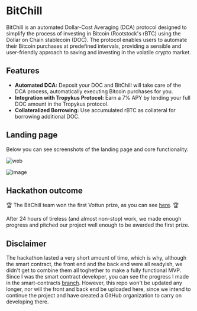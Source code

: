 # BitChill

BitChill is an automated Dollar-Cost Averaging (DCA) protocol designed to simplify the process of investing in Bitcoin (Rootstock's rBTC) using the Dollar on Chain stablecoin (DOC). The protocol enables users to automate their Bitcoin purchases at predefined intervals, providing a sensible and user-friendly approach to saving and investing in the volatile crypto market.

## Features

- **Automated DCA:** Deposit your DOC and BitChill will take care of the DCA process, automatically executing Bitcoin purchases for you.
- **Integration with Tropykus Protocol:** Earn a 7% APY by lending your full DOC amount in the Tropykus protocol.
- **Collateralized Borrowing:** Use accumulated rBTC as collateral for borrowing additional DOC.

## Landing page

Below you can see screenshots of the landing page and core functionality:

![web](https://github.com/arynyestos/VottunDextoolsHackathon/assets/33223441/40dac089-ae23-4dd7-a503-350b19c01e69)

![image](https://github.com/arynyestos/VottunDextoolsHackathon/assets/33223441/5ab90fc0-a7d6-4001-b23e-a6d54a3452d8)

## Hackathon outcome

🏆 The BitChill team won the first Vottun prize, as you can see [here](https://www.linkedin.com/feed/update/urn:li:activity:7158836419665313792/). 🏆

After 24 hours of tireless (and almost non-stop) work, we made enough progress and pitched our project well enough to be awarded the first prize.

## Disclaimer 

The hackathon lasted a very short amount of time, which is why, although the smart contract, the front end and the back end were all readyish, we didn't get to combine them all toghether to make a fully functional MVP. Since I was the smart contract developer, you can see the progress I made in the smart-contracts [branch](https://github.com/arynyestos/VottunDextoolsHackathon/tree/smart-contracts). However, this repo won't be updated any longer, nor will the front and back end be uploaded here, since we intend to continue the project and have created a GitHub organization to carry on developing there. 
